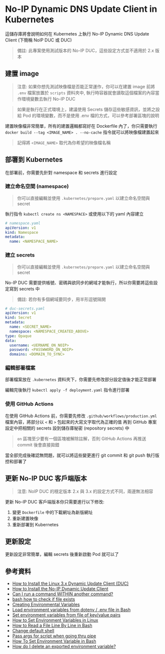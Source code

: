 # No-IP Dynamic DNS Update Client in Kubernetes

這儲存庫將會說明如何在 Kubernetes 上執行 No-IP Dynamic DNS Update Client (下簡稱 NoIP DUC 或 DUC)

> 備註: 此專案使用測試版本的 No-IP DUC，這些設定方式並不適用於 2.x 版本

## 建置 image

  > 注意: 如果你想先測試映像檔是否能正常運作，你可以在建置 image 前將 `.env` 檔案放置於 `scripts` 資料夾中, 執行時容器就會讀取這個檔案的內容當作環境變數去執行 No-IP DUC

  > 如果是執行在正式環境上，建議使用 Secrets 儲存這些敏感資訊，並將之設給 Pod 的環境變數，而不是使用 .env 檔的方式，可以參考部署區塊的說明

  建置映像檔非常簡單，所有的建置邏輯都寫好在 Dockerfile 內了，你只需要執行 `docker build --tag <IMAGE_NAME> . --no-cache` 指令就可以將映像檔建置起來

  > 記得將 `<IMAGE_NAME>` 取代為你希望的映像檔名稱

## 部署到 Kubernetes

  在部署前，你需要先針對 namespace 和 secrets 進行設定

### 建立命名空間 (namespace)

  > 你可以直接編輯並使用 `.kubernetes/prepare.yaml` 以建立命名空間與 secret

  執行指令 `kubectl create ns <NAMESPACE>` 或使用以下的 yaml 內容建立

  ```yaml
  # namespace.yaml
  apiVersion: v1
  kind: Namespace
  metadata:
    name: <NAMESPACE_NAME>
  ```

### 建立 secrets

  > 你可以直接編輯並使用 `.kubernetes/prepare.yaml` 以建立命名空間與 secret

  No-IP DUC 需要提供帳號、密碼與欲同步的網域才能執行，所以你需要將這些設定寫到 secrets 中

  > 備註: 若你有多個網域要同步，用半形逗號隔開

  ```yaml
  # duc-secrets.yaml
  apiVersion: v1
  kind: Secret
  metadata:
    name: <SECRET_NAME>
    namespace: <NAMESPACE_CREATED_ABOVE>
  type: Opaque
  data:
    username: <UERNAME_ON_NOIP>
    password: <PASSWWORD_ON_NOIP>
    domains: <DOMAIN_TO_SYNC>
  ```

### 編輯部署檔案

  部署檔案放在 `.kubernetes` 資料夾下，你需要先修改部分設定值後才能正常部署

  編輯完後執行 `kubectl apply -f deployment.yaml` 指令進行部署

### 使用 GitHub Actions

  在使用 GitHub Actions 前，你需要先修改 `.github/workflows/production.yml` 檔案內容，將部分以 `<` 和 `>` 包起來的大寫文字取代為正確的值
  再到 GitHub 專案設定中把相關的 secrets 設到儲存庫秘密 (repository secrets) 中

  > `on` 區塊至少要有一個區塊被解除註解，否則 GitHub Actions 再推送 commit 後會直接拋錯

  當全部完成後確認無問題，就可以將這些變更進行 git commit 和 git push 執行版控和部署了

## 更新 No-IP DUC 客戶端版本

  > 注意: NoIP DUC 的穩定版本 2.x 與 3.x 的設定方式不同，兩邊無法相容

  更新 No-IP DUC 客戶端版本你只需要進行以下修改:

  1. 變更 `Dockerfile` 中的下載網址為新版網址
  2. 重新建置映像
  3. 重新部署到 Kubernetes

## 更新設定

  更新設定非常簡單，編輯 secrets 後重新啟動 Pod 就可以了

## 參考資料

- [How to Install the Linux 3.x Dynamic Update Client (DUC)](https://www.noip.com/support/knowledgebase/install-linux-3-x-dynamic-update-client-duc/)
- [How to Install the No-IP Dynamic Update Client](https://www.linuxwebzone.com/how-to-install-the-no-ip-dynamic-update-client/)
- [Can I run a command WITHIN another command?](https://askubuntu.com/a/7407)
- [bash how to check if file exists](https://www.masteringunixshell.net/qa14/bash-how-to-check-if-file-exists.html)
- [Creating Environmental Variables](https://www.digitalocean.com/community/tutorials/how-to-read-and-set-environmental-and-shell-variables-on-linux#creating-environmental-variables)
- [Load environment variables from dotenv / .env file in Bash](https://gist.github.com/mihow/9c7f559807069a03e302605691f85572)
- [Set environment variables from file of key/value pairs](https://stackoverflow.com/a/20909045)
- [How to Set Environment Variables in Linux](https://builtin.com/software-engineering-perspectives/how-to-set-environment-variables-linux)
- [How to Read a File Line By Line in Bash](https://linuxize.com/post/how-to-read-a-file-line-by-line-in-bash/)
- [Change default shell](https://wiki.alpinelinux.org/wiki/Change_default_shell)
- [Pass args for script when going thru pipe](https://stackoverflow.com/a/53605439)
- [How To Set Environment Variable in Bash](https://devconnected.com/set-environment-variable-bash-how-to/)
- [How do I delete an exported environment variable?](https://stackoverflow.com/a/6877747)
